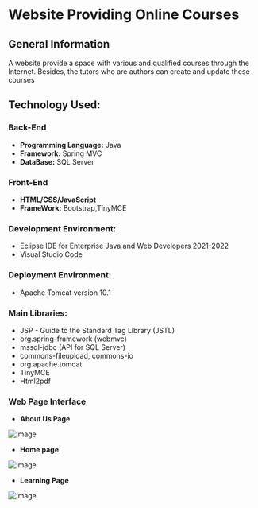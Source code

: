 # Website Providing Online Courses
## General Information
A website provide a space with various and qualified courses through the Internet. Besides, the tutors who are authors can create and update these courses

## Technology Used:

### Back-End
- **Programming Language:** Java
- **Framework:** Spring MVC
- **DataBase:** SQL Server
### Front-End
- **HTML/CSS/JavaScript**
- **FrameWork:** Bootstrap,TinyMCE
### Development Environment:

- Eclipse IDE for Enterprise Java and Web Developers 2021-2022
- Visual Studio Code

### Deployment Environment:

- Apache Tomcat version 10.1

### Main Libraries:

- JSP - Guide to the Standard Tag Library (JSTL)
- org.spring-framework (webmvc)
- mssql-jdbc (API for SQL Server)
- commons-fileupload, commons-io
- org.apache.tomcat
- TinyMCE
- Html2pdf
### Web Page Interface
- **About Us Page**
  
![image](https://github.com/ZeusCoderBE/website-providing-online-courses/assets/117000361/353e8aea-b68c-4961-9dd7-9645f60d0ab3)
- **Home page**
  
![image](https://github.com/ZeusCoderBE/website-providing-online-courses/assets/117000361/69588030-ea81-442b-ab91-f86de39272f7)
- **Learning Page**
  
![image](https://github.com/ZeusCoderBE/website-providing-online-courses/assets/117000361/627942ed-74fe-40b9-a2f4-a48a6ff36147)





